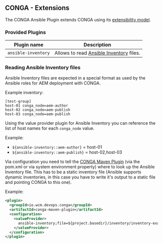 ## CONGA - Extensions

The CONGA Ansible Plugin extends CONGA using its [extensibility model][conga-extensibility].


### Provided Plugins

| Plugin name         | Description
|---------------------|-------------
| `ansible-inventory` | Allows to read [Ansible Inventory][ansible-inventory] files.


### Reading Ansible Inventory files

Ansible Inventory files are expected in a special format as used by the Ansible roles for AEM deployment with CONGA.

Example inventory:

```
[test-group]
host-01 conga_node=aem-author
host-02 conga_node=aem-publish
host-03 conga_node=aem-publish
```

Using the value provider plugin for Ansible Inventory you can reference the list of host names for each `conga_node` value.

Example:

* `${ansible-inventory::aem-author}` = host-01
* `${ansible-inventory::aem-publish}` = host-02,host-03

Via configuration you need to tell the [CONGA Maven Plugin][conga-maven-plugin] (via the pom.xml or via system environment property) where to look up the Ansible Inventory file. This has to be a static inventory file (Ansible supports dynamic inventories, in this case you have to write it's output to a static file and pointing CONGA to this one).

Example:

```xml
<plugin>
  <groupId>io.wcm.devops.conga</groupId>
  <artifactId>conga-maven-plugin</artifactId>
  <configuration>
    <valueProvider>
      ansible-inventory;file=${project.basedir}/inventory/inventory-example;group=test-group
    </valueProvider>
  </configuration>
</plugin>
```



[conga-extensibility]: http://devops.wcm.io/conga/extensibility.html
[ansible-inventory]: http://docs.ansible.com/ansible/latest/intro_inventory.html
[conga-maven-plugin]: http://devops.wcm.io/conga/tooling/conga-maven-plugin/plugin-info.html
